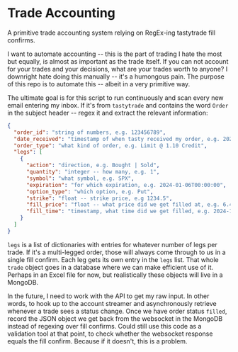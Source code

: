 # Trade Accounting

A primitive trade accounting system relying on RegEx-ing tastytrade fill confirms.

I want to automate accounting -- this is the part of trading I hate the most but equally, is almost as important as the
trade itself. If you can not account for your trades and your decisions, what are your trades worth to anyone? I
downright hate doing this manually -- it's a humongous pain. The purpose of this repo is to automate this -- albeit in a
very primitive way.

The ultimate goal is for this script to run continuously and scan every new email entering my inbox. If it's
from `tastytrade` and contains the word `Order` in the subject header -- regex it and extract the relevant information:

```json
{
  "order_id": "string of numbers, e.g. 123456789",
  "date_received": "timestamp of when tasty received my order, e.g. 2024-11-06T09:42:21",
  "order_type": "what kind of order, e.g. Limit @ 1.10 Credit",
  "legs": [
    {
      "action": "direction, e.g. Bought | Sold",
      "quantity": "integer -- how many, e.g. 1",
      "symbol": "what symbol, e.g. SPX",
      "expiration": "for which expiration, e.g. 2024-01-06T00:00:00",
      "option_type": "which option, e.g. Put",
      "strike": "float -- strike price, e.g 1234.5",
      "fill_price": "float -- what price did we get filled at, e.g. 6.45",
      "fill_time": "timestamp, what time did we get filled, e.g. 2024-11-06T09:43:54"
    }
  ]
}
```

`legs` is a list of dictionaries with entries for whatever number of legs per trade. If it's a multi-legged order, those
will always come through to us in a single fill confirm. Each leg gets its own entry in the `legs` list. That
whole `trade`
object goes in a database where we can make efficient use of it. Perhaps in an Excel file for now, but realistically
these objects will live in a MongoDB.

In the future, I need to work with the API to get my raw input. In other words, to hook up to the account streamer and
asynchronously retrieve whenever a trade sees a status change. Once we have order status `filled`, record the JSON
object we get back from the websocket in the MongoDB instead of regexing over fill confirms. Could still use this code
as a validation tool at that point, to check whether the websocket response equals the fill confirm. Because if it
doesn't, this is a problem.
